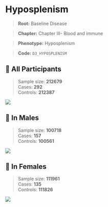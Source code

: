 # Hyposplenism

> **Root:** Baseline Disease  

> **Chapter:** Chapter III- Blood and immune  

> **Phenotype:** Hyposplenism  

> **Code:** `D3_HYPOSPLENISM`

## 🧪 All Participants  
> Sample size: **212679**  
> Cases: **292**  
> Controls: **212387**
<img src="/Disease/Figures/ALL/Incidence/D3_HYPOSPLENISM.png"/>
<CsvTable src="/Disease_Data/ALL/Incidence/COX_D3_HYPOSPLENISM.csv" label="🔍 View full results" />

## 👨 In Males  
> Sample size: **100718**  
> Cases: **157**  
> Controls: **100561**
<img src="/Disease/Figures/Male/Incidence/D3_HYPOSPLENISM.png"/>
<CsvTable src="/Disease_Data/Male/Incidence/COX_D3_HYPOSPLENISM.csv" label="🔍 View full results" />

## 👩 In Females  
> Sample size: **111961**  
> Cases: **135**  
> Controls: **111826**
<img src="/Disease/Figures/Female/Incidence/D3_HYPOSPLENISM.png"/>
<CsvTable src="/Disease_Data/Female/Incidence/COX_D3_HYPOSPLENISM.csv" label="🔍 View full results" />
